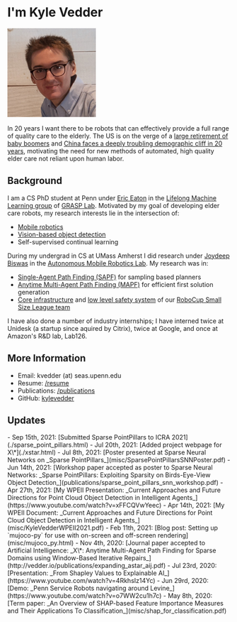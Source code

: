 <head>
<!-- Global site tag (gtag.js) - Google Analytics -->
<script async src="https://www.googletagmanager.com/gtag/js?id=UA-143379317-1"></script>
<script type="text/javascript" src="js/googleanalytics.js"></script>
<meta charset="utf-8">
<meta name="viewport" content="width=device-width, initial-scale=1.0">
<meta name="description" content="Kyle Vedder's Homepage">
<meta name="author" content="Kyle Vedder">
<link rel="shortcut icon" href="favicon.ico">
<title>Kyle Vedder's Homepage</title>
<style>
     .updates li {
          margin-bottom:5px;
     }
</style>
</head>

# I'm Kyle Vedder

<img src="img/me_head.jpg" height="200" />

In 20 years I want there to be robots that can effectively provide a full range of quality care to the elderly. The US is on the verge of a [large retirement of baby boomers](img/static/usa_age_demo.png) and [China faces a deeply troubling demographic cliff in 20 years](img/static/china_age_demo.png), motivating the need for new methods of automated, high quality elder care not reliant upon human labor.

## Background

I am a CS PhD student at Penn under [Eric Eaton](https://www.seas.upenn.edu/~eeaton/) in the [Lifelong Machine Learning group](https://lifelong-ml.github.io/) of [GRASP Lab](https://www.grasp.upenn.edu/). Motivated by my goal of developing elder care robots, my research interests lie in the intersection of:

 - [Mobile robotics](https://www.youtube.com/watch?v=o7WW2cu1h7c)
 - [Vision-based object detection](publications/sparse_point_pillars_icra_2022.pdf)
 - Self-supervised continual learning

During my undergrad in CS at UMass Amherst I did research under [Joydeep Biswas](https://www.joydeepb.com/) in the [Autonomous Mobile Robotics Lab](https://amrl.cs.umass.edu/). My research was in:

 - [Single-Agent Path Finding (SAPF)](http://vedder.io/publications/ScaffoldsLaneVedderBiswasPlanRob2017.pdf) for sampling based planners
 - [Anytime Multi-Agent Path Finding (MAPF)](http://vedder.io/publications/expanding_astar_aij.pdf) for efficient first solution generation
 - [Core infrastructure](http://vedder.io/publications/MinutebotsRoboCupTDP2017.pdf) and [low level safety system](http://vedder.io/publications/MinutebotsRoboCupTDP2018.pdf) of our [RoboCup Small Size League team](https://amrl.cs.umass.edu/minutebots.html)

 I have also done a number of industry internships; I have interned twice at Unidesk (a startup since aquired by Citrix), twice at Google, and once at Amazon's R&D lab, Lab126.

## More Information

 - Email: kvedder (at) seas.upenn.edu
 - Resume: [/resume](KyleVedderResume.pdf)
 - Publications: [/publications](publications.html)
 - GitHub: [kylevedder](https://github.com/kylevedder)

## Updates
<div class="updates">
 - Sep 15th, 2021: [Submitted Sparse PointPillars to ICRA 2021](./sparse_point_pillars.html)
 - Jul 20th, 2021: [Added project webpage for X\*](./xstar.html)
 - Jul 8th, 2021: [Poster presented at Sparse Neural Networks on _Sparse PointPillars_](misc/SparsePointPillarsSNNPoster.pdf)
 - Jun 14th, 2021: [Workshop paper accepted as poster to Sparse Neural Networks: _Sparse PointPillars: Exploiting Sparsity on Birds-Eye-View Object Detection_](publications/sparse_point_pillars_snn_workshop.pdf)
 - Apr 27th, 2021: [My WPEII Presentation: _Current Approaches and Future Directions for Point Cloud Object Detection in Intelligent Agents_](https://www.youtube.com/watch?v=xFFCQVwYeec)
 - Apr 14th, 2021: [My WPEII Document: _Current Approaches and Future Directions for Point Cloud Object Detection in Intelligent Agents_](misc/KyleVedderWPEII2021.pdf)
 - Feb 11th, 2021: [Blog post: Setting up `mujoco-py` for use with on-screen and off-screen rendering](misc/mujoco_py.html)
 - Nov 4th, 2020: [Journal paper accepted to Artificial Intelligence: _X\*: Anytime Multi-Agent Path Finding for Sparse Domains using Window-Based Iterative Repairs_](http://vedder.io/publications/expanding_astar_aij.pdf)
 - Jul 23rd, 2020: [Presentation: _From Shapley Values to Explainable AI_](https://www.youtube.com/watch?v=4RkhsIz14Yc)
 - Jun 29rd, 2020: [Demo: _Penn Service Robots navigating around Levine_](https://www.youtube.com/watch?v=o7WW2cu1h7c)
 - May 8th, 2020: [Term paper: _An Overview of SHAP-based Feature Importance Measures and Their Applications To Classification_](misc/shap_for_classification.pdf)
 </div>
